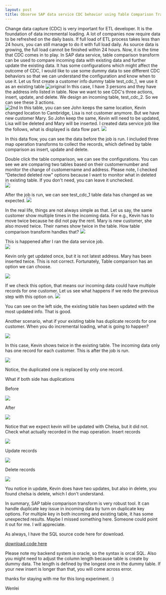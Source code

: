 ```yaml
---
layout: post
title: Observe SAP data service CDC behavior using Table Comparison Transform
---
```


Change data capture (CDC) is very important for ETL developer. It is the foundation of data incremental loading. A lot of companies now require data to be refreshed on the daily basis. If full load of ETL process takes less than 24 hours, you can still manage to do it with full load daily.  As source data is growing, the full load cannot be finished within 24 hours. Now, it is the time that CDC comes in to play. 
In SAP data service, table comparison transform can be used to compare incoming data with existing data and further update the existing data. It has some configurations which might affect the outcome of CDC, I would like to use some dummy data to see different CDC behaviors so that we can understand the configuration and know when to use it.
Let us first create a customer info dummy table test_cdc_1, we use it as an existing table
<img src="/images/blog5/orignal_customer_info_script.PNG" alt="original">
In this case, I have 3 persons and they have the address info listed in table. Now we want to see CDC's three actions, insert, update, and delete.  We design an incoming table, test_cdc_2. So we can see these 3 actions.  
<img src="/images/blog5/Second_customer_script.PNG" alt="2nd">
In this table, you can see John keeps the same location, Kevin changed location to Cambridge, Lisa is not customer anymore. But we have new customer Mary. So John keep the same, Kevin will need to be updated, Lisa will be deleted and Mary will be inserted.
I created data service job like the follows, what is displayed is data flow part. 
<img src="/images/blog5/DS_Dataflow.PNG" >

In this data flow, you can see the data before the job is run. I included three map operation transforms to collect the records, which defined by table comparison as insert, update and delete. 

Double click the table comparison, we can see the configurations. You can see we are comparing two tables based on their customernumber and monitor the change of customername and address. Please note, I checked "Detected deleted row" options because I want to monitor what in deleted in existing table. If you don't need, you can leave it unchecked.  
<img src="/images/blog5/table_comparison_config1.PNG" >

After the job is run, we can see test_cdc_1 table data has changed as we expected.
<img src="/images/blog5/cdc_1.PNG" >

In the real life, things are not always simple as that. Let us say, the same customer show multiple times in the incoming data.  For e.g., Kevin has to move twice because he did not pay the rent. Mary is new customer, she also moved twice. Their names show twice in the table.  How table comparison transform handles that?
<img src="/images/blog5/cdc_2.PNG" >

This is happened after I ran the data service job.  
<img src="/images/blog5/cdc_2_after.PNG" >

Kevin only get updated once, but it is not latest address.  Mary has been inserted twice. This is not correct. 
Fortunately, Table comparison has an option we can choose. 

<img src="/images/blog5/cdc3_incoming_dup.PNG" >

If we check this option, that means our incoming data could have multiple records for one customer. Let us see what happens if we redo the previous step with this option on.
<img src="/images/blog5/cdc3_after.PNG" >

You can see on the left side, the existing table has been updated with the most updated info. That is good.

Another scenario, what if your existing table has duplicate records for one customer. When you do incremental loading, what is going to happen?

<img src="/images/blog5/cdc4before.PNG" >

In this case, Kevin shows twice in the existing table.  The incoming data only has one record for each customer. This is after the job is run.

<img src="/images/blog5/cdc4after.PNG" >

Notice, the duplicated one is replaced by only one record.

What if both side has duplications

Before

<img src="/images/blog5/cdc_5_before.PNG" >

After

<img src="/images/blog5/cdc_5_after.PNG" >

Notice that we expect kevin will be updated with Chelsa, but it did not. Check what actually recorded in the map operation.
Insert records 

<img src="/images/blog5/cdc_5_insert.PNG" >

Update records

<img src="/images/blog5/cdc_5_update.PNG" >

Delete records

<img src="/images/blog5/cdc_5_delete.PNG" >

You notice in update, Kevin does have two updates, but also in delete, you found chelsa is delete, which I don't understand.

In summary, SAP table comparison transform is very robust tool. It can handle duplicate key issue in incoming data by turn on duplicate key options. For multiple key in both incoming and existing table, it has some unexpected results. Maybe I missed something here. Someone could point it out for me. I will appreciate.

As always, I have the SQL source code here for download.

<a href="/Files/cdc_test_code.sql">download code here</a>

Please note my backend system is oracle, so the syntax is orcal SQL. Also you might need to adjust the column length because table is create by dummy data. The length is defined by the longest one in the dummy table. If your new insert is longer than that, you will come across error. 

thanks for staying with me for this long experiment.  :)

Wenlei


